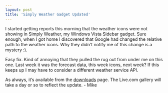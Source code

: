 ```yaml
---
layout: post
title: 'Simply Weather Gadget Updated'
---
```

I started getting reports this morning that the weather icons were not showing in Simply Weather, my Windows Vista Sidebar gadget. Sure enough, when I got home I discovered that Google had changed the relative path to the weather icons. Why they didn’t notify me of this change is a mystery :).

Easy fix. Kind of annoying that they pulled the rug out from under me on this one. Last week it was the forecast data, this week icons, next week? If this keeps up I may have to consider a different weather service API.

As always, it’s available from the [downloads](/downloads) page. The Live.com gallery will take a day or so to reflect the update. - Mike
